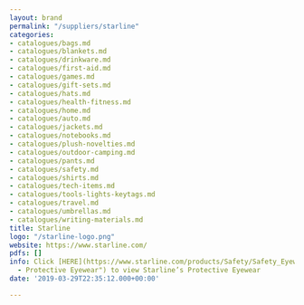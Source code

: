 ```yaml
---
layout: brand
permalink: "/suppliers/starline"
categories:
- catalogues/bags.md
- catalogues/blankets.md
- catalogues/drinkware.md
- catalogues/first-aid.md
- catalogues/games.md
- catalogues/gift-sets.md
- catalogues/hats.md
- catalogues/health-fitness.md
- catalogues/home.md
- catalogues/auto.md
- catalogues/jackets.md
- catalogues/notebooks.md
- catalogues/plush-novelties.md
- catalogues/outdoor-camping.md
- catalogues/pants.md
- catalogues/safety.md
- catalogues/shirts.md
- catalogues/tech-items.md
- catalogues/tools-lights-keytags.md
- catalogues/travel.md
- catalogues/umbrellas.md
- catalogues/writing-materials.md
title: Starline
logo: "/starline-logo.png"
website: https://www.starline.com/
pdfs: []
info: Click [HERE](https://www.starline.com/products/Safety/Safety_Eyewear "Starline
  - Protective Eyewear") to view Starline’s Protective Eyewear
date: '2019-03-29T22:35:12.000+00:00'

---
```

